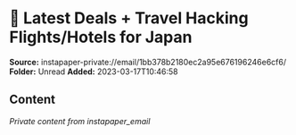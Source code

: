 # 🤑 Latest Deals + Travel Hacking Flights/Hotels for Japan

**Source:** instapaper-private://email/1bb378b2180ec2a95e676196246e6cf6/
**Folder:** Unread
**Added:** 2023-03-17T10:46:58




## Content
*Private content from instapaper_email*
